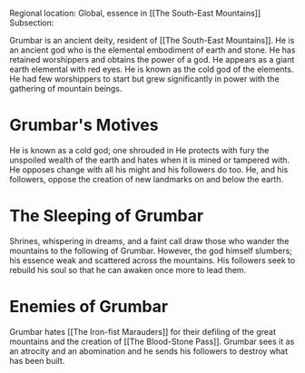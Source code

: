 Regional location: Global, essence in [[The South-East Mountains]]
Subsection:

Grumbar is an ancient deity, resident of [[The South-East Mountains]]. He is an ancient god who is the elemental embodiment of earth and stone. He has retained worshippers and obtains the power of a god. He appears as a giant earth elemental with red eyes. He is known as the cold god of the elements. He had few worshippers to start but grew significantly in power with the gathering of mountain beings. 
# Grumbar's Motives
He is known as a cold god; one shrouded in 
He protects with fury the unspoiled wealth of the earth and hates when it is mined or tampered with.
He opposes change with all his might and his followers do too.
He, and his followers, oppose the creation of new landmarks on and below the earth. 

# The Sleeping of Grumbar
Shrines, whispering in dreams, and a faint call draw those who wander the mountains to the following of Grumbar. However, the god himself slumbers; his essence weak and scattered across the mountains. His followers seek to rebuild his soul so that he can awaken once more to lead them. 
# Enemies of Grumbar
Grumbar hates [[The Iron-fist Marauders]] for their defiling of the great mountains and the creation of [[The Blood-Stone Pass]]. Grumbar sees it as an atrocity and an abomination and he sends his followers to destroy what has been built. 